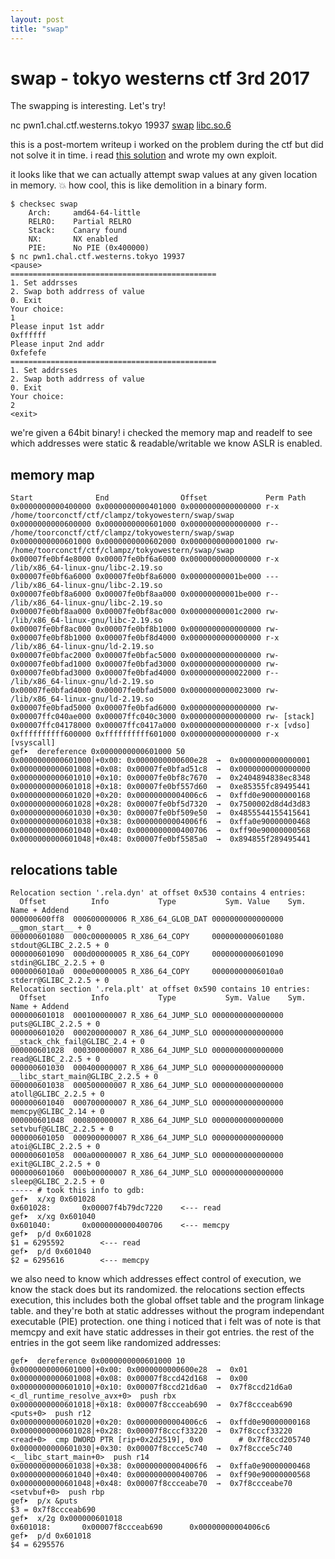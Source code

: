 ```yaml
---
layout: post
title: "swap"
---
```


# swap - tokyo westerns ctf 3rd 2017

The swapping is interesting. Let's try!

nc pwn1.chal.ctf.westerns.tokyo 19937
[swap](https://twctf2017.azureedge.net/attachments/swap-b878cc5ecf612cee902acdc91054486bb4cb3bb337a0cfbaf903ba8d35cfcd17)
[libc.so.6](https://twctf2017.azureedge.net/attachments/libc.so.6-4cd1a422a9aafcdcb1931ac8c47336384554727f57a02c59806053a4693f1c71)

this is a post-mortem writeup i worked on the problem during the ctf but did not solve it in time. i read [this solution](https://github.com/xerosec/CTFs/blob/master/tw2017/swap.py) and wrote my own exploit.

it looks like that we can actually attempt swap values at any given location in memory. :boom: how cool, this is like demolition in a binary form.

```
$ checksec swap
    Arch:     amd64-64-little
    RELRO:    Partial RELRO
    Stack:    Canary found
    NX:       NX enabled
    PIE:      No PIE (0x400000)
$ nc pwn1.chal.ctf.westerns.tokyo 19937 
<pause>
==============================================
1. Set addrsses
2. Swap both addrress of value
0. Exit
Your choice:
1
Please input 1st addr
0xffffff
Please input 2nd addr
0xfefefe
==============================================
1. Set addrsses
2. Swap both addrress of value
0. Exit
Your choice:
2
<exit>
```

we're given a 64bit binary! i checked the memory map and readelf to see which addresses were static & readable/writable we know ASLR is enabled.

## memory map
```
Start              End                Offset             Perm Path
0x0000000000400000 0x0000000000401000 0x0000000000000000 r-x /home/toorconctf/ctf/clampz/tokyowestern/swap/swap
0x0000000000600000 0x0000000000601000 0x0000000000000000 r-- /home/toorconctf/ctf/clampz/tokyowestern/swap/swap
0x0000000000601000 0x0000000000602000 0x0000000000001000 rw- /home/toorconctf/ctf/clampz/tokyowestern/swap/swap
0x00007fe0bf4e8000 0x00007fe0bf6a6000 0x0000000000000000 r-x /lib/x86_64-linux-gnu/libc-2.19.so
0x00007fe0bf6a6000 0x00007fe0bf8a6000 0x00000000001be000 --- /lib/x86_64-linux-gnu/libc-2.19.so
0x00007fe0bf8a6000 0x00007fe0bf8aa000 0x00000000001be000 r-- /lib/x86_64-linux-gnu/libc-2.19.so
0x00007fe0bf8aa000 0x00007fe0bf8ac000 0x00000000001c2000 rw- /lib/x86_64-linux-gnu/libc-2.19.so
0x00007fe0bf8ac000 0x00007fe0bf8b1000 0x0000000000000000 rw-
0x00007fe0bf8b1000 0x00007fe0bf8d4000 0x0000000000000000 r-x /lib/x86_64-linux-gnu/ld-2.19.so
0x00007fe0bfac2000 0x00007fe0bfac5000 0x0000000000000000 rw-
0x00007fe0bfad1000 0x00007fe0bfad3000 0x0000000000000000 rw-
0x00007fe0bfad3000 0x00007fe0bfad4000 0x0000000000022000 r-- /lib/x86_64-linux-gnu/ld-2.19.so
0x00007fe0bfad4000 0x00007fe0bfad5000 0x0000000000023000 rw- /lib/x86_64-linux-gnu/ld-2.19.so
0x00007fe0bfad5000 0x00007fe0bfad6000 0x0000000000000000 rw-
0x00007ffc040ae000 0x00007ffc040c3000 0x0000000000000000 rw- [stack]
0x00007ffc04178000 0x00007ffc0417a000 0x0000000000000000 r-x [vdso]
0xffffffffff600000 0xffffffffff601000 0x0000000000000000 r-x [vsyscall]
gef➤  dereference 0x0000000000601000 50
0x0000000000601000│+0x00: 0x0000000000600e28  →  0x0000000000000001
0x0000000000601008│+0x08: 0x00007fe0bfad51c8  →  0x0000000000000000
0x0000000000601010│+0x10: 0x00007fe0bf8c7670  →  0x2404894838ec8348
0x0000000000601018│+0x18: 0x00007fe0bf557d60  →  0xe85355fc89495441
0x0000000000601020│+0x20: 0x00000000004006c6  →  0xffd0e90000000168
0x0000000000601028│+0x28: 0x00007fe0bf5d7320  →  0x7500002d8d4d3d83
0x0000000000601030│+0x30: 0x00007fe0bf509e50  →  0x4855544155415641
0x0000000000601038│+0x38: 0x00000000004006f6  →  0xffa0e90000000468
0x0000000000601040│+0x40: 0x0000000000400706  →  0xff90e90000000568
0x0000000000601048│+0x48: 0x00007fe0bf5585a0  →  0x894855f289495441
```

## relocations table
```
Relocation section '.rela.dyn' at offset 0x530 contains 4 entries:
  Offset          Info           Type           Sym. Value    Sym. Name + Addend
000000600ff8  000600000006 R_X86_64_GLOB_DAT 0000000000000000 __gmon_start__ + 0
000000601080  000c00000005 R_X86_64_COPY     0000000000601080 stdout@GLIBC_2.2.5 + 0
000000601090  000d00000005 R_X86_64_COPY     0000000000601090 stdin@GLIBC_2.2.5 + 0
0000006010a0  000e00000005 R_X86_64_COPY     00000000006010a0 stderr@GLIBC_2.2.5 + 0
Relocation section '.rela.plt' at offset 0x590 contains 10 entries:
  Offset          Info           Type           Sym. Value    Sym. Name + Addend
000000601018  000100000007 R_X86_64_JUMP_SLO 0000000000000000 puts@GLIBC_2.2.5 + 0
000000601020  000200000007 R_X86_64_JUMP_SLO 0000000000000000 __stack_chk_fail@GLIBC_2.4 + 0
000000601028  000300000007 R_X86_64_JUMP_SLO 0000000000000000 read@GLIBC_2.2.5 + 0
000000601030  000400000007 R_X86_64_JUMP_SLO 0000000000000000 __libc_start_main@GLIBC_2.2.5 + 0
000000601038  000500000007 R_X86_64_JUMP_SLO 0000000000000000 atoll@GLIBC_2.2.5 + 0
000000601040  000700000007 R_X86_64_JUMP_SLO 0000000000000000 memcpy@GLIBC_2.14 + 0
000000601048  000800000007 R_X86_64_JUMP_SLO 0000000000000000 setvbuf@GLIBC_2.2.5 + 0
000000601050  000900000007 R_X86_64_JUMP_SLO 0000000000000000 atoi@GLIBC_2.2.5 + 0
000000601058  000a00000007 R_X86_64_JUMP_SLO 0000000000000000 exit@GLIBC_2.2.5 + 0
000000601060  000b00000007 R_X86_64_JUMP_SLO 0000000000000000 sleep@GLIBC_2.2.5 + 0
----- # took this info to gdb:
gef➤  x/xg 0x601028
0x601028:       0x00007f4b79dc7220    <--- read
gef➤  x/xg 0x601040
0x601040:       0x0000000000400706    <--- memcpy
gef➤  p/d 0x601028
$1 = 6295592        <--- read
gef➤  p/d 0x601040
$2 = 6295616        <--- memcpy
```

  we also need to know which addresses effect control of execution, we know the stack does but its randomized. the relocations section effects execution, this includes both the global offset table and the program linkage table. and they're both at static addresses without the program independant executable (PIE) protection. one thing i noticed that i felt was of note is that memcpy and exit have static addresses in their got entries. the rest of the entries in the got seem like randomized addresses:

```
gef➤  dereference 0x0000000000601000 10
0x0000000000601000│+0x00: 0x0000000000600e28  →  0x01
0x0000000000601008│+0x08: 0x00007f8ccd42d168  →  0x00
0x0000000000601010│+0x10: 0x00007f8ccd21d6a0  →  0x7f8ccd21d6a0  <_dl_runtime_resolve_avx+0>  push rbx
0x0000000000601018│+0x18: 0x00007f8ccceab690  →  0x7f8ccceab690  <puts+0>  push r12
0x0000000000601020│+0x20: 0x00000000004006c6  →  0xffd0e90000000168
0x0000000000601028│+0x28: 0x00007f8cccf33220  →  0x7f8cccf33220  <read+0>  cmp DWORD PTR [rip+0x2d2519], 0x0        # 0x7f8ccd205740
0x0000000000601030│+0x30: 0x00007f8ccce5c740  →  0x7f8ccce5c740  <__libc_start_main+0>  push r14
0x0000000000601038│+0x38: 0x00000000004006f6  →  0xffa0e90000000468
0x0000000000601040│+0x40: 0x0000000000400706  →  0xff90e90000000568
0x0000000000601048│+0x48: 0x00007f8ccceabe70  →  0x7f8ccceabe70  <setvbuf+0>  push rbp
gef➤  p/x &puts
$3 = 0x7f8ccceab690
gef➤  x/2g 0x000000601018
0x601018:       0x00007f8ccceab690      0x00000000004006c6
gef➤  p/d 0x601018
$4 = 6295576
```


